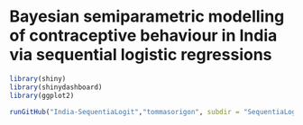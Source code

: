 # Bayesian semiparametric modelling of contraceptive behaviour in India via sequential logistic regressions

```r
library(shiny)
library(shinydashboard)
library(ggplot2)

runGitHub("India-SequentiaLogit","tommasorigon", subdir = "SequentiaLogisticApp")
```
